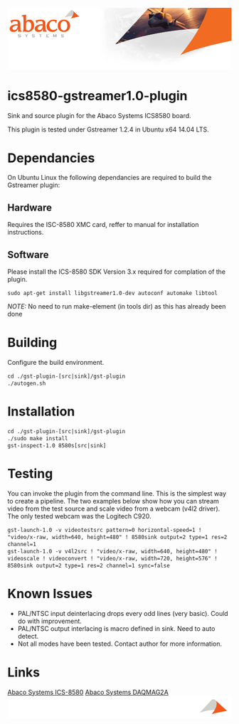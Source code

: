 ![Abaco stripe](abaco/Abaco_background-1000x275.png)
# ics8580-gstreamer1.0-plugin
Sink and source plugin for the Abaco Systems ICS8580 board.

This plugin is tested under Gstreamer 1.2.4 in Ubuntu x64 14.04 LTS.
# Dependancies
On Ubuntu Linux the following dependancies are required to build the Gstreamer plugin:
## Hardware
Requires the ISC-8580 XMC card, reffer to manual for installation instructions.
## Software
Please install the ICS-8580 SDK Version 3.x required for complation of the plugin.

```
sudo apt-get install libgstreamer1.0-dev autoconf automake libtool
```

*NOTE:* No need to run make-element (in tools dir) as this has already been done
# Building
Configure the build environment.
```
cd ./gst-plugin-[src|sink]/gst-plugin
./autogen.sh
```
# Installation
```
cd ./gst-plugin-[src|sink]/gst-plugin
./sudo make install
gst-inspect-1.0 8580s[src|sink]
```
# Testing
You can invoke the plugin from the command line. This is the simplest way to create a pipeline. The two examples below show how you can stream video from the test source and scale video from a webcam (v4l2 driver). The only tested webcam was the Logitech C920.
```
gst-launch-1.0 -v videotestsrc pattern=0 horizontal-speed=1 ! "video/x-raw, width=640, height=480" ! 8580sink output=2 type=1 res=2 channel=1
gst-launch-1.0 -v v4l2src ! "video/x-raw, width=640, height=480" ! videoscale ! videoconvert ! "video/x-raw, width=720, height=576" ! 8580sink output=2 type=1 res=2 channel=1 sync=false
```
# Known Issues
* PAL/NTSC input deinterlacing drops every odd lines (very basic). Could do with improvement.
* PAL/NTSC output interlacing is macro defined in sink. Need to auto detect.
* Not all modes have been tested. Contact author for more information.

# Links
[Abaco Systems ICS-8580](https://www.abaco.com/products/ics-8580-video-compression-board)
[Abaco Systems DAQMAG2A](https://www.abaco.com/products/daqmag2a-rugged-display-computer)
![Abaco footer](abaco/Abaco%20Footer1000x100.png)
